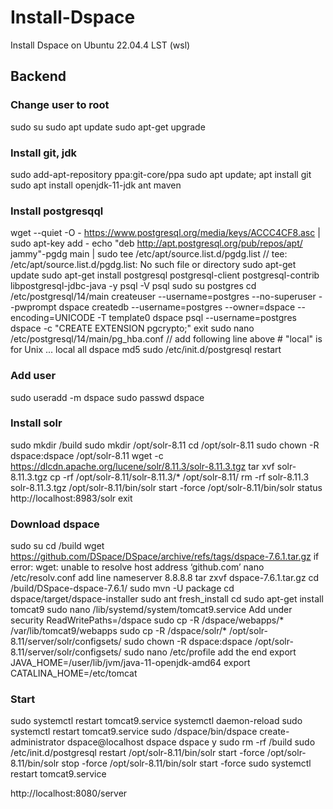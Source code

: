 # **Install-Dspace**
Install Dspace on Ubuntu 22.04.4 LST (wsl)

## Backend

### Change user to root
sudo su
sudo apt update
sudo apt-get upgrade

### Install git, jdk
sudo add-apt-repository ppa:git-core/ppa
sudo apt update; apt install git
sudo apt install openjdk-11-jdk ant maven

### Install postgresqql
wget --quiet -O - https://www.postgresql.org/media/keys/ACCC4CF8.asc | sudo apt-key add -
echo "deb http://apt.postgresql.org/pub/repos/apt/ jammy"-pgdg main | sudo tee /etc/apt/source.list.d/pgdg.list
// tee: /etc/apt/source.list.d/pgdg.list: No such file or directory
sudo apt-get update
sudo apt-get install postgresql postgresql-client postgresql-contrib libpostgresql-jdbc-java -y
psql -V psql
sudo su postgres
cd /etc/postgresql/14/main
createuser --username=postgres --no-superuser --pwprompt dspace
createdb --username=postgres --owner=dspace --encoding=UNICODE -T template0 dspace
psql --username=postgres dspace -c "CREATE EXTENSION pgcrypto;"
exit
sudo nano /etc/postgresql/14/main/pg_hba.conf
// add following line above # "local" is for Unix ...
local all dspace md5
sudo /etc/init.d/postgresql restart

### Add user
sudo useradd -m dspace
sudo passwd dspace

### Install solr
sudo mkdir /build
sudo mkdir /opt/solr-8.11
cd /opt/solr-8.11
sudo chown -R dspace:dspace /opt/solr-8.11
wget -c https://dlcdn.apache.org/lucene/solr/8.11.3/solr-8.11.3.tgz
tar xvf solr-8.11.3.tgz
cp -rf /opt/solr-8.11/solr-8.11.3/* /opt/solr-8.11/
rm -rf solr-8.11.3 solr-8.11.3.tgz
/opt/solr-8.11/bin/solr start -force
/opt/solr-8.11/bin/solr status
http://localhost:8983/solr
exit

### Download dspace
sudo su
cd /build
wget https://github.com/DSpace/DSpace/archive/refs/tags/dspace-7.6.1.tar.gz
if error: wget: unable to resolve host address ‘github.com’
 nano /etc/resolv.conf
add line
nameserver 8.8.8.8
tar zxvf dspace-7.6.1.tar.gz
cd /build/DSpace-dspace-7.6.1/
sudo mvn -U package 
cd dspace/target/dspace-installer
sudo ant fresh_install
cd 
sudo apt-get install tomcat9
sudo nano /lib/systemd/system/tomcat9.service
Add under security
ReadWritePaths=/dspace
sudo cp -R /dspace/webapps/* /var/lib/tomcat9/webapps
sudo cp -R /dspace/solr/* /opt/solr-8.11/server/solr/configsets/
sudo chown -R dspace:dspace /opt/solr-8.11/server/solr/configsets/
sudo nano /etc/profile
add the end
export JAVA_HOME=/user/lib/jvm/java-11-openjdk-amd64
export CATALINA_HOME=/etc/tomcat

### Start
sudo systemctl restart tomcat9.service
systemctl daemon-reload
sudo systemctl restart tomcat9.service
sudo /dspace/bin/dspace create-administrator
dspace@localhost
dspace
dspace
y
sudo rm -rf /build
sudo /etc/init.d/postgresql restart
/opt/solr-8.11/bin/solr start -force
/opt/solr-8.11/bin/solr stop -force
/opt/solr-8.11/bin/solr start -force
sudo systemctl restart tomcat9.service

http://localhost:8080/server
